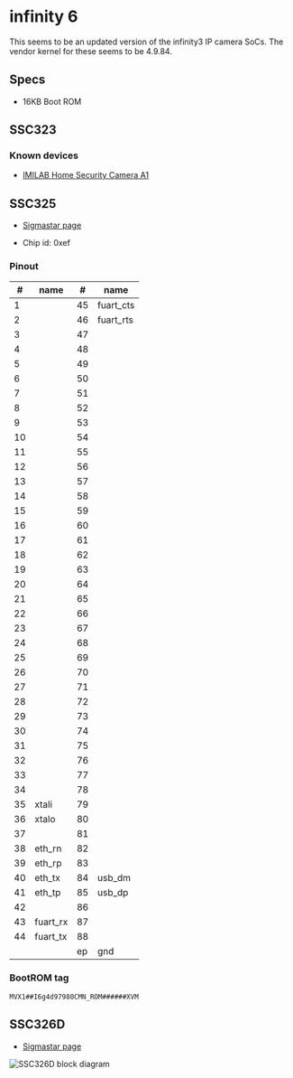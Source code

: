 # infinity 6

This seems to be an updated version of the infinity3 IP camera SoCs.
The vendor kernel for these seems to be 4.9.84.

## Specs

- 16KB Boot ROM

## SSC323

### Known devices

- [IMILAB Home Security Camera A1](https://fccid.io/2APA9-IPC019E/Internal-Photos/Internal-Photos-4644200)

## SSC325

- [Sigmastar page](http://www.sigmastarsemi.com/en/products/info.aspx?itemid=378&lcid=55&pid=)

- Chip id: 0xef

### Pinout

| #  | name      | #  | name      |
|----|-----------|----|-----------|
| 1  |           | 45 | fuart_cts |
| 2  |           | 46 | fuart_rts |
| 3  |           | 47 |           |
| 4  |           | 48 |           |
| 5  |           | 49 |           |
| 6  |           | 50 |           |
| 7  |           | 51 |           |
| 8  |           | 52 |           |
| 9  |           | 53 |           |
| 10 |           | 54 |           |
| 11 |           | 55 |           |
| 12 |           | 56 |           |
| 13 |           | 57 |           |
| 14 |           | 58 |           |
| 15 |           | 59 |           |
| 16 |           | 60 |           |
| 17 |           | 61 |           |
| 18 |           | 62 |           |
| 19 |           | 63 |           |
| 20 |           | 64 |           |
| 21 |           | 65 |           |
| 22 |           | 66 |           |
| 23 |           | 67 |           |
| 24 |           | 68 |           |
| 25 |           | 69 |           |
| 26 |           | 70 |           |
| 27 |           | 71 |           | 
| 28 |           | 72 |           |
| 29 |           | 73 |           |
| 30 |           | 74 |           |
| 31 |           | 75 |           |
| 32 |           | 76 |           |
| 33 |           | 77 |           |
| 34 |           | 78 |           |
| 35 | xtali     | 79 |           |
| 36 | xtalo     | 80 |           |
| 37 |           | 81 |           |
| 38 | eth_rn    | 82 |           |
| 39 | eth_rp    | 83 |           |
| 40 | eth_tx    | 84 | usb_dm    |
| 41 | eth_tp    | 85 | usb_dp    |
| 42 |           | 86 |           |
| 43 | fuart_rx  | 87 |           |
| 44 | fuart_tx  | 88 |           |
|    |           | ep |  gnd      |


### BootROM tag

```MVX1##I6g4d97980CMN_ROM######XVM```

## SSC326D

- [Sigmastar page](http://www.sigmastarsemi.com/en/products/info.aspx?itemid=380&lcid=55&pid=)

![SSC326D block diagram](ssc326d_blockdiagram.png)

